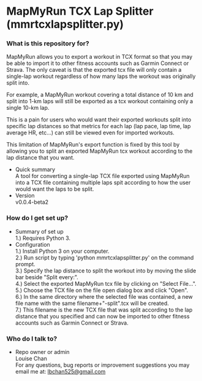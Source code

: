 # MapMyRun TCX Lap Splitter (mmrtcxlapsplitter.py) #

### What is this repository for? ###
MapMyRun allows you to export a workout in TCX format so that you may be able to import it to other fitness accounts such as Garmin Connect or Strava. The only caveat is that the exported tcx file will only contain a single-lap workout regardless of how many laps the workout was originally split into.

For example, a MapMyRun workout covering a total distance of 10 km and split into 1-km laps will still be exported as a tcx workout containing only a single 10-km lap.

This is a pain for users who would want their exported workouts split into specific lap distances so that metrics for each lap (lap pace, lap time, lap average HR, etc...) can still be viewed even for imported workouts.

This limitation of MapMyRun's export function is fixed by this tool by allowing you to split an exported MapMyRun tcx workout according to the lap distance that you want.

* Quick summary  
A tool for converting a single-lap TCX file exported using MapMyRun into a TCX file containing multiple laps spit according to how the user would want the laps to be split.
* Version  
v0.0.4-beta2

### How do I get set up? ###

* Summary of set up  
1.) Requires Python 3.
* Configuration  
1.) Install Python 3 on your computer.  
2.) Run script by typing 'python mmrtcxlapsplitter.py' on the command prompt.  
3.) Specify the lap distance to split the workout into by moving the slide bar beside "Split every:".  
4.) Select the exported MapMyRun tcx file by clicking on "Select File...".  
5.) Choose the TCX file on the file open dialog box and click "Open".  
6.) In the same directory where the selected file was contained, a new file name with the same filename+"-split".tcx will be created.  
7.) This filename is the new TCX file that was split according to the lap distance that you specified and can now be imported to other fitness accounts such as Garmin Connect or Strava.  

### Who do I talk to? ###  

* Repo owner or admin  
Louise Chan  
For any questions, bug reports or improvement suggestions you may email me at: lbchan525@gmail.com
